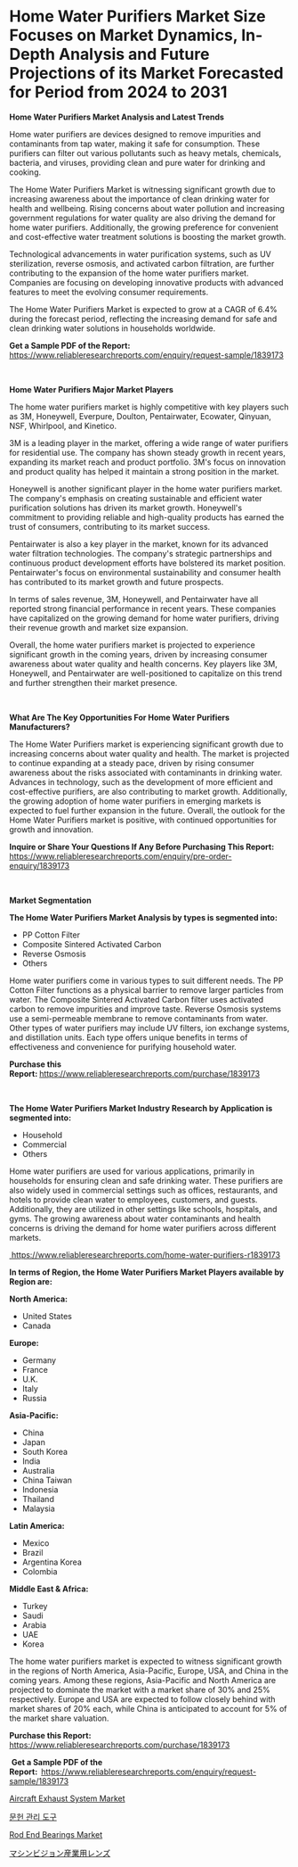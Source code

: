 <p><h1>Home Water Purifiers Market Size Focuses on Market Dynamics, In-Depth Analysis and Future Projections of its Market Forecasted for Period from 2024 to 2031</h1></p><p><strong>Home Water Purifiers Market Analysis and Latest Trends</strong></p>
<p><p>Home water purifiers are devices designed to remove impurities and contaminants from tap water, making it safe for consumption. These purifiers can filter out various pollutants such as heavy metals, chemicals, bacteria, and viruses, providing clean and pure water for drinking and cooking.</p><p>The Home Water Purifiers Market is witnessing significant growth due to increasing awareness about the importance of clean drinking water for health and wellbeing. Rising concerns about water pollution and increasing government regulations for water quality are also driving the demand for home water purifiers. Additionally, the growing preference for convenient and cost-effective water treatment solutions is boosting the market growth.</p><p>Technological advancements in water purification systems, such as UV sterilization, reverse osmosis, and activated carbon filtration, are further contributing to the expansion of the home water purifiers market. Companies are focusing on developing innovative products with advanced features to meet the evolving consumer requirements.</p><p>The Home Water Purifiers Market is expected to grow at a CAGR of 6.4% during the forecast period, reflecting the increasing demand for safe and clean drinking water solutions in households worldwide.</p></p>
<p><strong>Get a Sample PDF of the Report:&nbsp;</strong> <a href="https://www.reliableresearchreports.com/enquiry/request-sample/1839173">https://www.reliableresearchreports.com/enquiry/request-sample/1839173</a></p>
<p>&nbsp;</p>
<p><strong>Home Water Purifiers Major Market Players</strong></p>
<p><p>The home water purifiers market is highly competitive with key players such as 3M, Honeywell, Everpure, Doulton, Pentairwater, Ecowater, Qinyuan, NSF, Whirlpool, and Kinetico. </p><p>3M is a leading player in the market, offering a wide range of water purifiers for residential use. The company has shown steady growth in recent years, expanding its market reach and product portfolio. 3M's focus on innovation and product quality has helped it maintain a strong position in the market.</p><p>Honeywell is another significant player in the home water purifiers market. The company's emphasis on creating sustainable and efficient water purification solutions has driven its market growth. Honeywell's commitment to providing reliable and high-quality products has earned the trust of consumers, contributing to its market success.</p><p>Pentairwater is also a key player in the market, known for its advanced water filtration technologies. The company's strategic partnerships and continuous product development efforts have bolstered its market position. Pentairwater's focus on environmental sustainability and consumer health has contributed to its market growth and future prospects.</p><p>In terms of sales revenue, 3M, Honeywell, and Pentairwater have all reported strong financial performance in recent years. These companies have capitalized on the growing demand for home water purifiers, driving their revenue growth and market size expansion.</p><p>Overall, the home water purifiers market is projected to experience significant growth in the coming years, driven by increasing consumer awareness about water quality and health concerns. Key players like 3M, Honeywell, and Pentairwater are well-positioned to capitalize on this trend and further strengthen their market presence.</p></p>
<p>&nbsp;</p>
<p><strong>What Are The Key Opportunities For Home Water Purifiers Manufacturers?</strong></p>
<p><p>The Home Water Purifiers market is experiencing significant growth due to increasing concerns about water quality and health. The market is projected to continue expanding at a steady pace, driven by rising consumer awareness about the risks associated with contaminants in drinking water. Advances in technology, such as the development of more efficient and cost-effective purifiers, are also contributing to market growth. Additionally, the growing adoption of home water purifiers in emerging markets is expected to fuel further expansion in the future. Overall, the outlook for the Home Water Purifiers market is positive, with continued opportunities for growth and innovation.</p></p>
<p><strong>Inquire or Share Your Questions If Any Before Purchasing This Report:</strong> <a href="https://www.reliableresearchreports.com/enquiry/pre-order-enquiry/1839173">https://www.reliableresearchreports.com/enquiry/pre-order-enquiry/1839173</a></p>
<p>&nbsp;</p>
<p><strong>Market Segmentation</strong></p>
<p><strong>The Home Water Purifiers Market Analysis by types is segmented into:</strong></p>
<p><ul><li>PP Cotton Filter</li><li>Composite Sintered Activated Carbon</li><li>Reverse Osmosis</li><li>Others</li></ul></p>
<p><p>Home water purifiers come in various types to suit different needs. The PP Cotton Filter functions as a physical barrier to remove larger particles from water. The Composite Sintered Activated Carbon filter uses activated carbon to remove impurities and improve taste. Reverse Osmosis systems use a semi-permeable membrane to remove contaminants from water. Other types of water purifiers may include UV filters, ion exchange systems, and distillation units. Each type offers unique benefits in terms of effectiveness and convenience for purifying household water.</p></p>
<p><strong>Purchase this Report:&nbsp;</strong><a href="https://www.reliableresearchreports.com/purchase/1839173">https://www.reliableresearchreports.com/purchase/1839173</a></p>
<p>&nbsp;</p>
<p><strong>The Home Water Purifiers Market Industry Research by Application is segmented into:</strong></p>
<p><ul><li>Household</li><li>Commercial</li><li>Others</li></ul></p>
<p><p>Home water purifiers are used for various applications, primarily in households for ensuring clean and safe drinking water. These purifiers are also widely used in commercial settings such as offices, restaurants, and hotels to provide clean water to employees, customers, and guests. Additionally, they are utilized in other settings like schools, hospitals, and gyms. The growing awareness about water contaminants and health concerns is driving the demand for home water purifiers across different markets.</p></p>
<p><a href="https://www.reliableresearchreports.com/home-water-purifiers-r1839173">&nbsp;https://www.reliableresearchreports.com/home-water-purifiers-r1839173</a></p>
<p><strong>In terms of Region, the Home Water Purifiers Market Players available by Region are:</strong></p>
<p>
    <p> <strong> North America: </strong>
        <ul>
            <li>United States</li>
            <li>Canada</li>
        </ul>
        </p> 
    <p> <strong> Europe: </strong>
        <ul>
            <li>Germany</li>
            <li>France</li>
            <li>U.K.</li>
            <li>Italy</li>
            <li>Russia</li>
        </ul>
        </p> 
    <p> <strong> Asia-Pacific: </strong>
        <ul>
            <li>China</li>
            <li>Japan</li>
            <li>South Korea</li>
            <li>India</li>
            <li>Australia</li>
            <li>China Taiwan</li>
            <li>Indonesia</li>
            <li>Thailand</li>
            <li>Malaysia</li>
        </ul>
        </p> 
    <p> <strong> Latin America: </strong>
        <ul>
            <li>Mexico</li>
            <li>Brazil</li>
            <li>Argentina Korea</li>
            <li>Colombia</li>
        </ul>
        </p> 
    <p> <strong> Middle East & Africa: </strong>
        <ul>
            <li>Turkey</li>
            <li>Saudi</li>
            <li>Arabia</li>
            <li>UAE</li>
            <li>Korea</li>
        </ul>
    </p>
    </p>
<p><p>The home water purifiers market is expected to witness significant growth in the regions of North America, Asia-Pacific, Europe, USA, and China in the coming years. Among these regions, Asia-Pacific and North America are projected to dominate the market with a market share of 30% and 25% respectively. Europe and USA are expected to follow closely behind with market shares of 20% each, while China is anticipated to account for 5% of the market share valuation.</p></p>
<p><strong>Purchase this Report: </strong><a href="https://www.reliableresearchreports.com/purchase/1839173">https://www.reliableresearchreports.com/purchase/1839173</a></p>
<p>&nbsp;<strong>Get a Sample PDF of the Report:&nbsp;&nbsp;</strong><a href="https://www.reliableresearchreports.com/enquiry/request-sample/1839173">https://www.reliableresearchreports.com/enquiry/request-sample/1839173</a></p>
<p><strong></strong></p>
<p><p><a href="https://github.com/RoccoManning/Market-Research-Report-List-5/blob/main/aircraft-exhaust-system-market.md">Aircraft Exhaust System Market</a></p><p><a href="https://medium.com/@cheddar67856/%EA%B8%80%EB%A1%9C%EB%B2%8C-%EC%B0%B8%EC%A1%B0-%EA%B4%80%EB%A6%AC-%EB%8F%84%EA%B5%AC-%EC%8B%9C%EC%9E%A5-%EA%B2%BD%EA%B4%80-%ED%83%90%EC%83%89-2024-2031%EB%85%84-%EC%B6%94%EC%84%B8-%EC%98%88%EC%B8%A1-%EB%B0%8F-%EC%98%81%ED%96%A5-%EB%B6%84%EC%84%9D%EC%9D%80-139-%ED%8E%98%EC%9D%B4%EC%A7%80%EC%97%90-%EA%B8%B0%EC%9E%AC%EB%90%98%EC%96%B4-%EC%9E%88%EC%8A%B5%EB%8B%88%EB%8B%A4-2bdb8e5453c0">문헌 관리 도구</a></p><p><a href="https://github.com/mateobossinovero/Market-Research-Report-List-1/blob/main/rod-end-bearings-market.md">Rod End Bearings Market</a></p><p><a href="https://medium.com/@demarcuskuhlman/%E6%A9%9F%E6%A2%B0%E3%83%93%E3%82%B8%E3%83%A7%E3%83%B3%E7%94%A3%E6%A5%AD%E7%94%A8%E3%83%AC%E3%83%B3%E3%82%BA%E5%B8%82%E5%A0%B4%E3%81%AB%E6%B7%B1%E3%81%8F%E6%BD%9C%E5%85%A5-%E3%83%88%E3%83%AC%E3%83%B3%E3%83%89-%E5%B8%82%E5%A0%B4%E3%82%BB%E3%82%B0%E3%83%A1%E3%83%B3%E3%83%86%E3%83%BC%E3%82%B7%E3%83%A7%E3%83%B3-%E7%AB%B6%E4%BA%89%E5%88%86%E6%9E%90-1c92ec133164">マシンビジョン産業用レンズ</a></p></p>